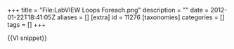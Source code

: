 +++
title = "File:LabVIEW Loops Foreach.png"
description = ""
date = 2012-01-22T18:41:05Z
aliases = []
[extra]
id = 11276
[taxonomies]
categories = []
tags = []
+++

{{VI snippet}}
